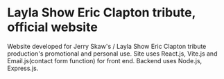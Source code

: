 # Layla Show Eric Clapton tribute, official website

Website developed for Jerry Skaw's / Layla Show Eric Clapton tribute production's promotional and personal use. Site uses React.js, Vite.js and Email.js(contact form function) for front end. Backend uses Node.js, Express.js.  